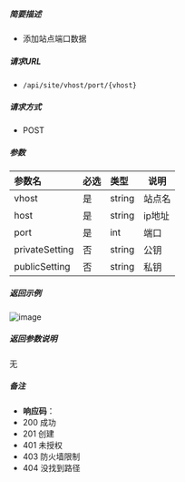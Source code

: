 

    
##### 简要描述

- 添加站点端口数据

##### 请求URL
- ` /api/site/vhost/port/{vhost} `
  
##### 请求方式
- POST 

##### 参数

|参数名|必选|类型|说明|
|:----    |:---|:----- |-----   |
|vhost |是  |string |站点名   |
|host |是  |string |ip地址   |
|port |是  |int | 端口    |
|privateSetting     |否  |string | 公钥    |
|publicSetting     |否  |string | 私钥    |

##### 返回示例 

![image](https://user-images.githubusercontent.com/90588289/133775659-e53f4178-413c-417d-9d9d-29d7a5b1a1d1.png)

##### 返回参数说明 

无

##### 备注 

- **响应码**：
 - 200 成功
 - 201 创建
 - 401 未授权
 - 403 防火墙限制
 - 404 没找到路径



